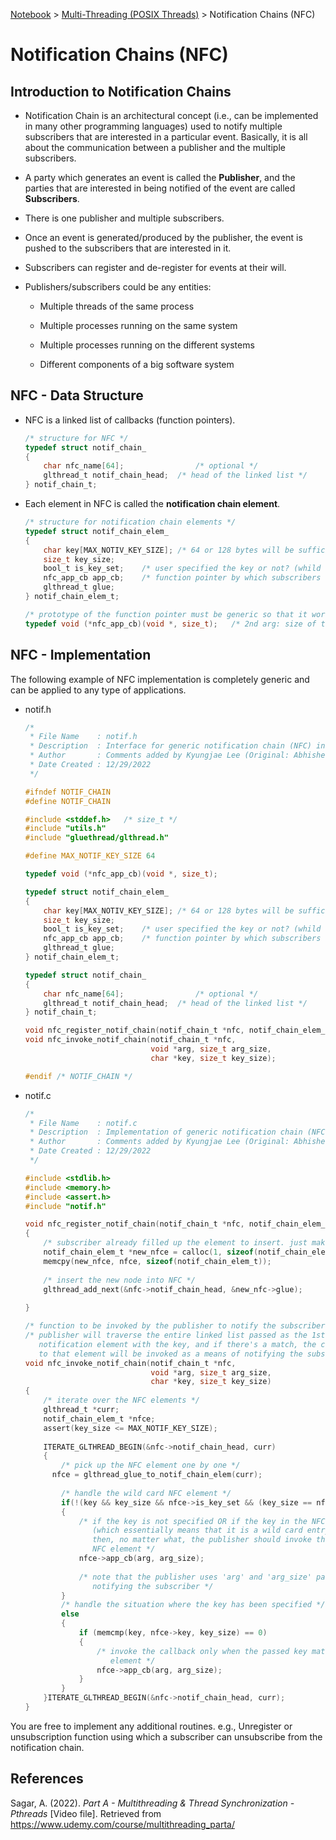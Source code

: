 <a href="../">Notebook</a> > <a href="./">Multi-Threading (POSIX Threads)</a> > Notification Chains (NFC)

# Notification Chains (NFC)



## Introduction to Notification Chains

* Notification Chain is an architectural concept (i.e., can be implemented in many other programming languages) used to notify multiple subscribers that are interested in a particular event. Basically, it is all about the communication between a publisher and the multiple subscribers.
* A party which generates an event is called the **Publisher**, and the parties that are interested in being notified of the event are called **Subscribers**.

* There is one publisher and multiple subscribers.
* Once an event is generated/produced by the publisher, the event is pushed to the subscribers that are interested in it.
* Subscribers can register and de-register for events at their will.

* Publishers/subscribers could be any entities:

  * Multiple threads of the same process

  * Multiple processes running on the same system

  * Multiple processes running on the different systems

  * Different components of a big software system



## NFC - Data Structure

* NFC is a linked list of callbacks (function pointers).

  ```c
  /* structure for NFC */
  typedef struct notif_chain_
  {
      char nfc_name[64];				/* optional */
      glthread_t notif_chain_head;	/* head of the linked list */
  } notif_chain_t;
  ```

* Each element in NFC is called the **notification chain element**.

  ```c
  /* structure for notification chain elements */
  typedef struct notif_chain_elem_
  {
      char key[MAX_NOTIV_KEY_SIZE];	/* 64 or 128 bytes will be sufficient */
      size_t key_size;
      bool_t is_key_set;	/* user specified the key or not? (whild card user may not) */
      nfc_app_cb app_cb;	/* function pointer by which subscribers want to get notified */
      glthread_t glue;
  } notif_chain_elem_t;
  
  /* prototype of the function pointer must be generic so that it works for all types of data for all types of subscribers */
  typedef void (*nfc_app_cb)(void *, size_t);	/* 2nd arg: size of the 1st arg */
  ```



## NFC - Implementation

The following example of NFC implementation is completely generic and can be applied to any type of applications.

* notif.h

  ```c
  /*
   * File Name    : notif.h
   * Description  : Interface for generic notification chain (NFC) infrastructure
   * Author       : Comments added by Kyungjae Lee (Original: Abhishek Sagar)
   * Date Created : 12/29/2022
   */
  
  #ifndef NOTIF_CHAIN
  #define NOTIF_CHAIN
  
  #include <stddef.h>	/* size_t */
  #include "utils.h"
  #include "gluethread/glthread.h"
  
  #define MAX_NOTIF_KEY_SIZE 64
  
  typedef void (*nfc_app_cb)(void *, size_t);
  
  typedef struct notif_chain_elem_
  {
      char key[MAX_NOTIV_KEY_SIZE];	/* 64 or 128 bytes will be sufficient */
      size_t key_size;
      bool_t is_key_set;	/* user specified the key or not? (whild card user may not) */
      nfc_app_cb app_cb;	/* function pointer by which subscribers want to get notified */
      glthread_t glue;
  } notif_chain_elem_t;
  
  typedef struct notif_chain_
  {
      char nfc_name[64];				/* optional */
      glthread_t notif_chain_head;	/* head of the linked list */
  } notif_chain_t;
  
  void nfc_register_notif_chain(notif_chain_t *nfc, notif_chain_elem_t *nfce);
  void nfc_invoke_notif_chain(notif_chain_t *nfc, 
                              void *arg, size_t arg_size, 
                              char *key, size_t key_size);
  
  #endif /* NOTIF_CHAIN */
  ```

* notif.c

  ```c
  /*
   * File Name    : notif.c
   * Description  : Implementation of generic notification chain (NFC) infrastructure
   * Author       : Comments added by Kyungjae Lee (Original: Abhishek Sagar)
   * Date Created : 12/29/2022
   */
  
  #include <stdlib.h>
  #include <memory.h>
  #include <assert.h>
  #include "notif.h"
  
  void nfc_register_notif_chain(notif_chain_t *nfc, notif_chain_elem_t *nfce)
  {
      /* subscriber already filled up the element to insert. just make a copy */
      notif_chain_elem_t *new_nfce = calloc(1, sizeof(notif_chain_elem_t));
      memcpy(new_nfce, nfce, sizeof(notif_chain_elem_t));
      
      /* insert the new node into NFC */
      glthread_add_next(&nfc->notif_chain_head, &new_nfc->glue);
      
  }
  
  /* function to be invoked by the publisher to notify the subscriber */
  /* publisher will traverse the entire linked list passed as the 1st arg, match each 
     notification element with the key, and if there's a match, the callback registered
     to that element will be invoked as a means of notifying the subscriber */
  void nfc_invoke_notif_chain(notif_chain_t *nfc, 
                              void *arg, size_t arg_size, 
                              char *key, size_t key_size)
  {
      /* iterate over the NFC elements */
      glthread_t *curr;
      notif_chain_elem_t *nfce;
      assert(key_size <= MAX_NOTIF_KEY_SIZE);
      
      ITERATE_GLTHREAD_BEGIN(&nfc->notif_chain_head, curr)
      {
          /* pick up the NFC element one by one */
       	nfce = glthread_glue_to_notif_chain_elem(curr);
          
          /* handle the wild card NFC element */
          if(!(key && key_size && nfce->is_key_set && (key_size == nfce->key_size)))
          {
              /* if the key is not specified OR if the key in the NFC element is not specified
                 (which essentially means that it is a wild card entry) 
                 then, no matter what, the publisher should invoke the callback present in the
                 NFC element */
              nfce->app_cb(arg, arg_size);
              
              /* note that the publisher uses 'arg' and 'arg_size' passed by the subscriber when
                 notifying the subscriber */
          }
          /* handle the situation where the key has been specified */
          else
          {
              if (memcmp(key, nfce->key, key_size) == 0)
              {
                  /* invoke the callback only when the passed key matches the key in the NFC
                     element */
                  nfce->app_cb(arg, arg_size);
              }
          }
      }ITERATE_GLTHREAD_BEGIN(&nfc->notif_chain_head, curr);
  }
  ```
  

You are free to implement any additional routines. e.g., Unregister or unsubscription function using which a subscriber can unsubscribe from the notification chain.





## References

Sagar, A. (2022). *Part A - Multithreading & Thread Synchronization - Pthreads* [Video file]. Retrieved from  https://www.udemy.com/course/multithreading_parta/
